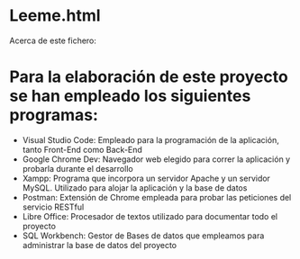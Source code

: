 <div class="header">
  <h1>Leeme.html</h1>
  <p>Acerca de este fichero:</p>
</div>
    <div class="content">
        <h1>Para la elaboración de este proyecto se han empleado los siguientes programas: </h1>
        <ul>
            <li>Visual Studio Code: Empleado para la programación de la aplicación, tanto Front-End como Back-End</li>
            <li>Google Chrome Dev: Navegador web elegido para correr la aplicación y probarla durante el desarrollo</li>
            <li>Xampp: Programa que incorpora un servidor Apache y un servidor MySQL. Utilizado para alojar la
                aplicación y la base de datos</li>
            <li>Postman: Extensión de Chrome empleada para probar las peticiones del servicio RESTful</li>
            <li>Libre Office: Procesador de textos utilizado para documentar todo el proyecto</li>
            <li>SQL Workbench: Gestor de Bases de datos que empleamos para administrar la base de datos del proyecto
            </li>
        </ul>
    </div>
